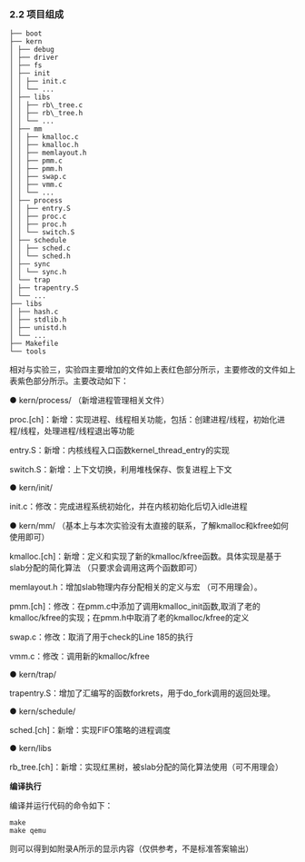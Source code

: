 
### 2.2 项目组成 

```
├── boot   
├── kern  
│ ├── debug  
│ ├── driver  
│ ├── fs   
│ ├── init  
│ │ ├── init.c   
│ │ └── ...  
│ ├── libs  
│ │ ├── rb\_tree.c  
│ │ ├── rb\_tree.h  
│ │ └── ...   
│ ├── mm   
│ │ ├── kmalloc.c   
│ │ ├── kmalloc.h   
│ │ ├── memlayout.h   
│ │ ├── pmm.c   
│ │ ├── pmm.h   
│ │ ├── swap.c   
│ │ ├── vmm.c   
│ │ └── ...   
│ ├── process  
│ │ ├── entry.S  
│ │ ├── proc.c   
│ │ ├── proc.h  
│ │ └── switch.S  
│ ├── schedule  
│ │ ├── sched.c  
│ │ └── sched.h  
│ ├── sync  
│ │ └── sync.h  
│ └── trap  
│ ├── trapentry.S  
│ └── ...  
├── libs  
│ ├── hash.c   
│ ├── stdlib.h  
│ ├── unistd.h   
│ └── ...  
├── Makefile  
└── tools  
```

相对与实验三，实验四主要增加的文件如上表红色部分所示，主要修改的文件如上表紫色部分所示。主要改动如下：

● kern/process/ （新增进程管理相关文件）

proc.[ch]：新增：实现进程、线程相关功能，包括：创建进程/线程，初始化进程/线程，处理进程/线程退出等功能

entry.S：新增：内核线程入口函数kernel\_thread\_entry的实现

switch.S：新增：上下文切换，利用堆栈保存、恢复进程上下文

● kern/init/

init.c：修改：完成进程系统初始化，并在内核初始化后切入idle进程

● kern/mm/
（基本上与本次实验没有太直接的联系，了解kmalloc和kfree如何使用即可）

kmalloc.[ch]：新增：定义和实现了新的kmalloc/kfree函数。具体实现是基于slab分配的简化算法
（只要求会调用这两个函数即可）

memlayout.h：增加slab物理内存分配相关的定义与宏 （可不用理会）。

pmm.[ch]：修改：在pmm.c中添加了调用kmalloc\_init函数,取消了老的kmalloc/kfree的实现；在pmm.h中取消了老的kmalloc/kfree的定义

swap.c：修改：取消了用于check的Line 185的执行

vmm.c：修改：调用新的kmalloc/kfree

● kern/trap/

trapentry.S：增加了汇编写的函数forkrets，用于do\_fork调用的返回处理。

● kern/schedule/

sched.[ch]：新增：实现FIFO策略的进程调度

● kern/libs

rb\_tree.[ch]：新增：实现红黑树，被slab分配的简化算法使用（可不用理会）

**编译执行**

编译并运行代码的命令如下：

```
make
make qemu
```

则可以得到如附录A所示的显示内容（仅供参考，不是标准答案输出）
